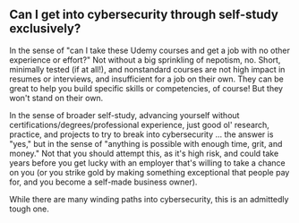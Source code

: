 ## Can I get into cybersecurity through self-study exclusively?

In the sense of "can I take these Udemy courses and get a job with no other experience or effort?" Not without a big sprinkling of nepotism, no. Short, minimally tested (if at all!), and nonstandard courses are not high impact in resumes or interviews, and insufficient for a job on their own. They can be great to help you build specific skills or competencies, of course! But they won't stand on their own.

In the sense of broader self-study, advancing yourself without certifications/degrees/professional experience, just good ol' research, practice, and projects to try to break into cybersecurity ... the answer is "yes," but in the sense of "anything is possible with enough time, grit, and money." Not that you should attempt this, as it's high risk, and could take years before you get lucky with an employer that's willing to take a chance on you (or you strike gold by making something exceptional that people pay for, and you become a self-made business owner).

While there are many winding paths into cybersecurity, this is an admittedly tough one.